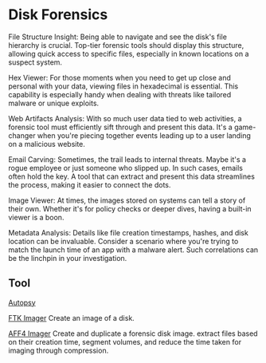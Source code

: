 # Disk Forensics

File Structure Insight: Being able to navigate and see the disk's file hierarchy is crucial. Top-tier forensic tools should display this structure, allowing quick access to specific files, especially in known locations on a suspect system.

Hex Viewer: For those moments when you need to get up close and personal with your data, viewing files in hexadecimal is essential. This capability is especially handy when dealing with threats like tailored malware or unique exploits.

Web Artifacts Analysis: With so much user data tied to web activities, a forensic tool must efficiently sift through and present this data. It's a game-changer when you're piecing together events leading up to a user landing on a malicious website.

Email Carving: Sometimes, the trail leads to internal threats. Maybe it's a rogue employee or just someone who slipped up. In such cases, emails often hold the key. A tool that can extract and present this data streamlines the process, making it easier to connect the dots.

Image Viewer: At times, the images stored on systems can tell a story of their own. Whether it's for policy checks or deeper dives, having a built-in viewer is a boon.

Metadata Analysis: Details like file creation timestamps, hashes, and disk location can be invaluable. Consider a scenario where you're trying to match the launch time of an app with a malware alert. Such correlations can be the linchpin in your investigation.

## Tool 
[Autopsy](https://www.autopsy.com/)

[FTK Imager](https://www.exterro.com/digital-forensics-software/ftk-imager) 
Create an image of a disk.

[AFF4 Imager](https://github.com/Velocidex/c-aff4) 
Create and duplicate a forensic disk image. extract files based on their creation time, segment volumes, and reduce the time taken for imaging through compression.

















